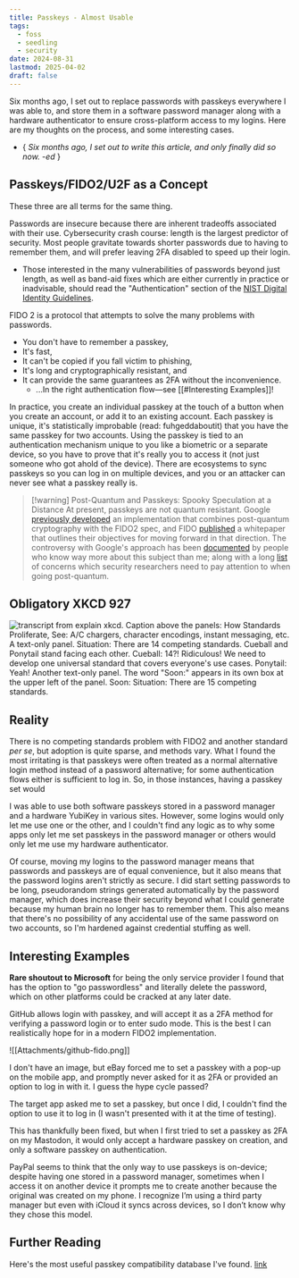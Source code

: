 ```yaml
---
title: Passkeys - Almost Usable
tags:
  - foss
  - seedling
  - security
date: 2024-08-31
lastmod: 2025-04-02
draft: false
---
```

Six months ago, I set out to replace passwords with passkeys everywhere I was able to, and store them in a software password manager along with a hardware authenticator to ensure cross-platform access to my logins. Here are my thoughts on the process, and some interesting cases.
- { *Six months ago, I set out to write this article, and only finally did so now. -ed* }

## Passkeys/FIDO2/U2F as a Concept
These three are all terms for the same thing. 

Passwords are insecure because there are inherent tradeoffs associated with their use. Cybersecurity crash course: length is the largest predictor of security. Most people gravitate towards shorter passwords due to having to remember them, and will prefer leaving 2FA disabled to speed up their login. 
- Those interested in the many vulnerabilities of passwords beyond just length, as well as band-aid fixes which are either currently in practice or inadvisable, should read the "Authentication" section of the [NIST Digital Identity Guidelines](https://pages.nist.gov/800-63-FAQ/). 

FIDO 2 is a protocol that attempts to solve the many problems with passwords.
- You don't have to remember a passkey,
- It's fast,
- It can't be copied if you fall victim to phishing,
- It's long and cryptographically resistant, and
- It can provide the same guarantees as 2FA without the inconvenience.
	- ...In the right authentication flow—see [[#Interesting Examples]]!

In practice, you create an individual passkey at the touch of a button when you create an account, or add it to an existing account. Each passkey is unique, it's statistically improbable (read: fuhgeddaboutit) that you have the same passkey for two accounts. Using the passkey is tied to an authentication mechanism unique to you like a biometric or a separate device, so you have to prove that it's really you to access it (not just someone who got ahold of the device). There are ecosystems to sync passkeys so you can log in on multiple devices, and you or an attacker can never see what a passkey really is.

> [!warning] Post-Quantum and Passkeys: Spooky Speculation at a Distance
> At present, passkeys are not quantum resistant. Google [previously developed](https://spectrum.ieee.org/fido2-security-key) an implementation that combines post-quantum cryptography with the FIDO2 spec, and FIDO [published](https://fidoalliance.org/white-paper-addressing-fido-alliances-technologies-in-post-quantum-world/) a whitepaper that outlines their objectives for moving forward in that direction. The controversy with Google's approach has been [documented](https://soatok.blog/2022/01/27/the-controversy-surrounding-hybrid-cryptography/) by people who know way more about this subject than me; along with a long [list](https://soatok.blog/tag/post-quantum-cryptography/) of concerns which security researchers need to pay attention to when going post-quantum.


## Obligatory XKCD 927
![transcript from explain xkcd. Caption above the panels: How Standards Proliferate, See: A/C chargers, character encodings, instant messaging, etc. A text-only panel. Situation: There are 14 competing standards. Cueball and Ponytail stand facing each other. Cueball: 14?! Ridiculous! We need to develop one universal standard that covers everyone's use cases. Ponytail: Yeah! Another text-only panel. The word "Soon:" appears in its own box at the upper left of the panel. Soon: Situation: There are 15 competing standards.](https://imgs.xkcd.com/comics/standards.png)
## Reality
There is no competing standards problem with FIDO2 and another standard *per se*, but adoption is quite sparse, and methods vary. What I found the most irritating is that passkeys were often treated as a normal alternative login method instead of a password alternative; for some authentication flows either is sufficient to log in. So, in those instances, having a passkey set would 

I was able to use both software passkeys stored in a password manager and a hardware YubiKey in various sites. However, some logins would only let me use one or the other, and I couldn't find any logic as to why some apps only let me set passkeys in the password manager or others would only let me use my hardware authenticator.

Of course, moving my logins to the password manager means that passwords and passkeys are of equal convenience, but it also means that the password logins aren't strictly as secure. I did start setting passwords to be long, pseudorandom strings generated automatically by the password manager, which does increase their security beyond what I could generate because my human brain no longer has to remember them. This also means that there's no possibility of any accidental use of the same password on two accounts, so I'm hardened against credential stuffing as well.
## Interesting Examples
**Rare shoutout to Microsoft** for being the only service provider I found that has the option to "go passwordless" and literally delete the password, which on other platforms could be cracked at any later date.

GitHub allows login with passkey, and will accept it as a 2FA method for verifying a password login or to enter sudo mode. This is the best I can realistically hope for in a modern FIDO2 implementation.

![[Attachments/github-fido.png]]

I don't have an image, but eBay forced me to set a passkey with a pop-up on the mobile app, and promptly never asked for it as 2FA or provided an option to log in with it. I guess the hype cycle passed?

The target app asked me to set a passkey, but once I did, I couldn't find the option to use it to log in (I wasn't presented with it at the time of testing).

This has thankfully been fixed, but when I first tried to set a passkey as 2FA on my Mastodon, it would only accept a hardware passkey on creation, and only a software passkey on authentication.

PayPal seems to think that the only way to use passkeys is on-device; despite having one stored in a password manager, sometimes when I access it on another device it prompts me to create another because the original was created on my phone. I recognize I’m using a third party manager but even with iCloud it syncs across devices, so I don’t know why they chose this model. 

## Further Reading
Here's the most useful passkey compatibility database I've found. [link](https://www.passkeys.io/who-supports-passkeys)